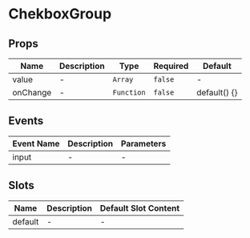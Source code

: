 # ChekboxGroup

## Props

<!-- @vuese:ChekboxGroup:props:start -->
|Name|Description|Type|Required|Default|
|---|---|---|---|---|
|value|-|`Array`|`false`|-|
|onChange|-|`Function`|`false`|default() {}|

<!-- @vuese:ChekboxGroup:props:end -->


## Events

<!-- @vuese:ChekboxGroup:events:start -->
|Event Name|Description|Parameters|
|---|---|---|
|input|-|-|

<!-- @vuese:ChekboxGroup:events:end -->


## Slots

<!-- @vuese:ChekboxGroup:slots:start -->
|Name|Description|Default Slot Content|
|---|---|---|
|default|-|-|

<!-- @vuese:ChekboxGroup:slots:end -->


